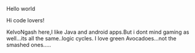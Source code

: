 Hello world

Hi code lovers!
 
 KelvoNgash here,I like Java and android apps.But i dont mind gaming as well...its all the same..logic cycles.
 I love green Avocadoes...not the smashed ones.....
